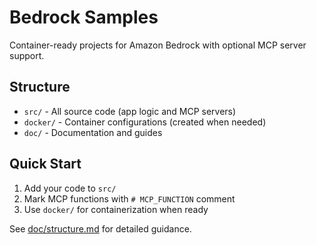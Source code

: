 # Bedrock Samples

Container-ready projects for Amazon Bedrock with optional MCP server support.

## Structure

- `src/` - All source code (app logic and MCP servers)
- `docker/` - Container configurations (created when needed)
- `doc/` - Documentation and guides

## Quick Start

1. Add your code to `src/`
2. Mark MCP functions with `# MCP_FUNCTION` comment
3. Use `docker/` for containerization when ready

See [doc/structure.md](doc/structure.md) for detailed guidance.